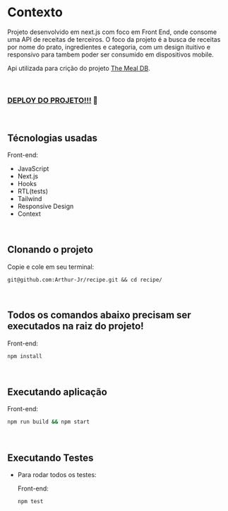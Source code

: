 # Contexto
Projeto desenvolvido em next.js com foco em Front End, onde consome uma API de receitas de terceiros. O foco da projeto é a busca de receitas por nome do prato, ingredientes e categoria, com um design ituitivo e responsivo para tambem poder ser consumido em dispositivos mobile.

Api utilizada para crição do projeto [The Meal DB](https://www.themealdb.com/api.php).

<br>

### [DEPLOY DO PROJETO!!!](https://main.dqgery3y364u2.amplifyapp.com) :eyes:

<br>

## Técnologias usadas

Front-end:
  - JavaScript
  - Next.js
  - Hooks
  - RTL(tests)
  - Tailwind
  - Responsive Design
  - Context


<br>

## Clonando o projeto

Copie e cole em seu terminal:

```
git@github.com:Arthur-Jr/recipe.git && cd recipe/
```

<br>

## Todos os comandos abaixo precisam ser executados na raiz do projeto!

Front-end:
```bash
npm install
``` 

<br>

## Executando aplicação
  Front-end:

  ```bash
  npm run build && npm start
  ``` 

<br>

## Executando Testes

* Para rodar todos os testes:

  Front-end:
  ```bash
  npm test
  ``` 

